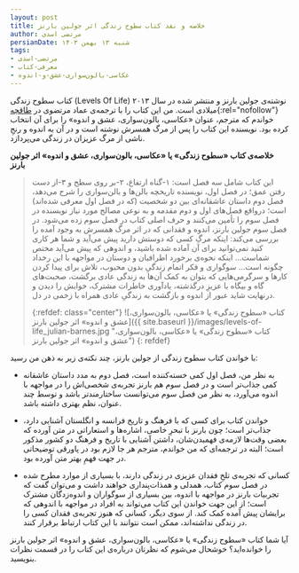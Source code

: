 ```yaml
---
layout: post
title: خلاصه و نقد کتاب سطوح زندگی اثر جولین بارنز
author: مرتضی اسدی
persianDate: شنبه ۱۳ بهمن ۱۴۰۳
tags:
- مرتضی-اسدی
- معرفی-کتاب
- عکاسی-بالون‌سواری-عشق-و-اندوه
---
```


کتاب سطوح زندگی (Levels Of Life) نوشته‌ی جولین بارنز و منتشر شده در سال ۲۰۱۳ میلادی است. من این کتاب را با ترجمه‌ی عماد مرتضوی در [طاقچه](https://taaghche.com/book/81609){:rel="nofollow"} خواندم که مترجم، عنوان «عکاسی، بالون‌سواری، عشق و اندوه» را برای آن انتخاب کرده بود. نویسنده این کتاب را پس از مرگ همسرش نوشته است و در آن به اندوه و رنجِ ناشی از مرگ عزیزان در زندگی می‌پردازد.


**خلاصه‌ی کتاب «سطوح زندگی» یا «عکاسی، بالون‌سواری، عشق و اندوه» اثر جولین بارنز**
> این کتاب شامل سه فصل است: ۱-گناه ارتفاع، ۲-بر روی سطح و ۳-از دست رفتن عمق؛ در فصل اول، نویسنده تاریخچه بالن‌ها و بالن‌سواری را شرح می‌دهد، فصل دوم داستان عاشقانه‌ای بین دو شخصیت (که در فصل اول معرفی شده‌اند) است؛ درواقع فصل‌های اول و دوم مقدمه و به نوعی مصالح مورد نیاز نویسنده در فصل سوم را تأمین می‌کنند و حرف اصلی کتاب در فصل سوم زده می‌شود. در فصل سوم جولین بارنز، اندوه و فقدانی که در اثر مرگ همسرش به وجود آمده را بررسی می‌کند: اینکه مرگِ کسی که دوستش دارید پیش می‌آید و شما هر کاری کنید نمی‌توانید برای آن آماده شده باشید، و اندوهی که پیش می‌آید مختص شماست… اینکه نحوه‌ی برخورد اطرافیان و دوستان در مواجهه با این رخداد چگونه است… سوگواری و فکر اتمام زندگیِ بدون محبوب، تلاش برای پیدا کردن کارها و سرگرمی‌هایی که بتوان به کمک آن‌ها به زندگی عادی برگشت، صحبت‌های گاه و بیگاه با عزیزِ درگذشته، یادآوری خاطرات مشترک، خوابش را دیدن و درنهایت شاید عبور از اندوه و بازگشت به زندگیِ عادی همراه با زخمی در دل.
>
>{:refdef: class="center"}
>![کتاب «سطوح زندگی» یا «عکاسی، بالون‌سواری، عشق و اندوه» اثر جولین بارنز]({{ site.baseurl }}/images/levels-of-life_julian-barnes.jpg "کتاب «سطوح زندگی» یا «عکاسی، بالون‌سواری، عشق و اندوه» اثر جولین بارنز")
>{: refdef}


با خواندن کتاب سطوح زندگی از  جولین بارنز، چند نکته‌ی زیر به ذهن من رسید:

- به نظر من، فصل اول کمی خسته‌کننده است، فصل دوم به مدد داستان عاشقانه کمی جذاب‌تر است و در فصل سوم هم بارنز تجربه‌ی شخصی‌اش را در مواجهه با اندوه می‌آورد، به نظر من فصل سوم می‌توانست ساختارمندتر باشد و توسط چند عنوان، نظم بهتری داشته باشد.

-  خواندن کتاب برای کسی که با فرهنگ و تاریخ فرانسه و انگلستان آشنایی دارد، جذاب‌تر است؛ چون بارنز با تبحرِ خاصی، اشاره‌ها و استعاراتی در متن آورده که بعضی وقت‌ها لازمه‌ی فهمیدن‌شان، داشتن آشنایی با تاریخ و فرهنگ دو کشور مذکور است؛ البته در ترجمه‌ای که من خواندم، مترجم هر جا لازم بود در پاورقی توضیحاتی در جهت فهمِ بهتر متن آورده بود.

- کسانی که تجربه‌ی تلخِ فقدان عزیزی در زندگی دارند، با بسیاری از موارد مطرح شده در فصل سوم‌ کتاب، همدلی و همذات‌پنداری خواهند داشت و می‌توان گفت که تجربیات بارنز در مواجهه با اندوه،  بین بسیاری از سوگواران و اندوه‌زدگان مشترک است؛ از این جهت خواندن این کتاب می‌تواند به افراد در مواجهه با اندوهی که برایشان پیش آمده کمک کند. از سوی دیگر، کسانی که هنوز تجربه‌ی فقدان کسی را در زندگی نداشته‌اند، ممکن است نتوانند با این کتاب ارتباط برقرار کنند.

آیا شما کتاب  «سطوح زندگی» یا «عکاسی، بالون‌سواری، عشق و اندوه» اثر جولین بارنز را خوانده‌اید؟ خوشحال می‌شوم که نظرتان درباره‌ی این کتاب را در قسمت نظرات بنویسید. 
